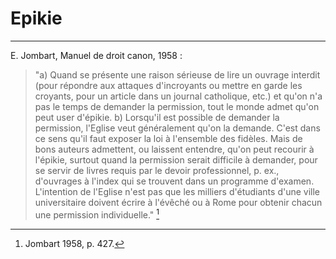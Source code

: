 # Epikie

***

E. Jombart, Manuel de droit canon, 1958 :

> "a) Quand se présente une raison sérieuse de lire un ouvrage interdit (pour répondre aux attaques d'incroyants ou mettre en garde les croyants, pour un article dans un journal catholique, etc.) et qu'on n'a pas le temps de demander la permission, tout le monde admet qu'on peut user d'épikie. b) Lorsqu'il est possible de demander la permission, l'Eglise veut généralement qu'on la demande. C'est dans ce sens qu'il faut exposer la loi à l'ensemble des fidèles. Mais de bons auteurs admettent, ou laissent entendre, qu'on peut recourir à l'épikie, surtout quand la permission serait difficile à demander, pour se servir de livres requis par le devoir professionnel, p. ex., d'ouvrages à l'index qui se trouvent dans un programme d'examen. L'intention de l'Eglise n'est pas que les milliers d'étudiants d'une ville universitaire doivent écrire à l'évêché ou à Rome pour obtenir chacun une permission individuelle." [^1]

[^1]: Jombart 1958, p. 427.


